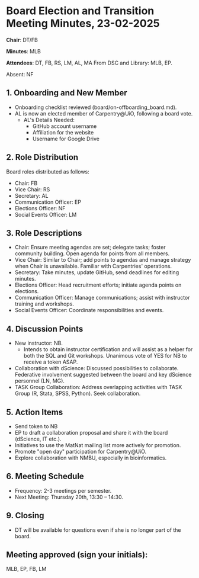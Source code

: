 # Board Election and Transition Meeting Minutes, 23-02-2025

**Chair**: DT/FB

**Minutes**: MLB

**Attendees**: DT, FB, RS, LM, AL, MA From DSC and Library: MLB, EP. 

Absent: NF
    

## 1. Onboarding and New Member

* Onboarding checklist reviewed (board/on-offboarding_board.md).
* AL is now an elected member of Carpentry@UiO, following a board vote.
    * AL's Details Needed:
        * GitHub account username
        * Affiliation for the website
        * Username for Google Drive

## 2. Role Distribution

Board roles distributed as follows:
* Chair: FB
* Vice Chair: RS
* Secretary: AL
* Communication Officer: EP
* Elections Officer: NF
* Social Events Officer: LM

## 3. Role Descriptions
* Chair: Ensure meeting agendas are set; delegate tasks; foster community building. Open agenda for points from all members.
* Vice Chair: Similar to Chair; add points to agendas and manage strategy when Chair is unavailable. Familiar with Carpentries' operations.
* Secretary: Take minutes, update GitHub, send deadlines for editing minutes.
* Elections Officer: Head recruitment efforts; initiate agenda points on elections.
* Communication Officer: Manage communications; assist with instructor training and workshops.
* Social Events Officer: Coordinate responsibilities and events.

## 4. Discussion Points

* New instructor: NB. 
    * Intends to obtain instructor certification and will assist as a helper for both the SQL and Git workshops. Unanimous vote of YES for NB to receive a token ASAP.
* Collaboration with dScience: Discussed possibilities to collaborate. Federative involvement suggested between the board and key dScience personnel (LN, MG).
* TASK Group Collaboration: Address overlapping activities with TASK Group (R, Stata, SPSS, Python). Seek collaboration.

## 5. Action Items

* Send token to NB
* EP to draft a collaboration proposal and share it with the board (dScience, IT etc.).
* Initiatives to use the MatNat mailing list more actively for promotion.
* Promote "open day" participation for Carpentry@UiO.
* Explore collaboration with NMBU, especially in bioinformatics.

## 6. Meeting Schedule

* Frequency: 2-3 meetings per semester.
* Next Meeting: Thursday 20th, 13:30 – 14:30.

## 9. Closing

* DT will be available for questions even if she is no longer part of the board.

## Meeting approved (sign your initials): 

MLB, EP, FB, LM

